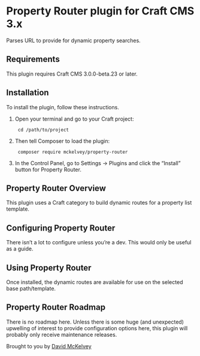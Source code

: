 # Property Router plugin for Craft CMS 3.x

Parses URL to provide for dynamic property searches.

## Requirements

This plugin requires Craft CMS 3.0.0-beta.23 or later.

## Installation

To install the plugin, follow these instructions.

1. Open your terminal and go to your Craft project:

        cd /path/to/project

2. Then tell Composer to load the plugin:

        composer require mckelvey/property-router

3. In the Control Panel, go to Settings → Plugins and click the “Install” button for Property Router.

## Property Router Overview

This plugin uses a Craft category to build dynamic routes for a property list template.

## Configuring Property Router

There isn’t a lot to configure unless you’re a dev. This would only be useful as a guide.

## Using Property Router

Once installed, the dynamic routes are available for use on the selected base path/template.

## Property Router Roadmap

There is no roadmap here. Unless there is some huge (and unexpected) upwelling of interest to provide configuration options here, this plugin will probably only receive maintenance releases.

Brought to you by [David McKelvey](https://sitesmade4people.co)
